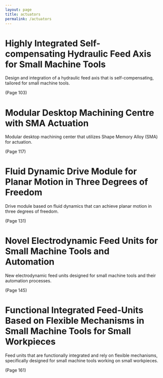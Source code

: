 ```yaml
---
layout: page
title: actuators
permalink: /actuators
---
```


# Highly Integrated Self-compensating Hydraulic Feed Axis for Small Machine Tools
Design and integration of a hydraulic feed axis that is self-compensating, tailored for small machine tools. 

(Page 103)

# Modular Desktop Machining Centre with SMA Actuation 
Modular desktop machining center that utilizes Shape Memory Alloy (SMA) for actuation.

(Page 117)

# Fluid Dynamic Drive Module for Planar Motion in Three Degrees of Freedom
Drive module based on fluid dynamics that can achieve planar motion in three degrees of freedom.

(Page 131)

# Novel Electrodynamic Feed Units for Small Machine Tools and Automation
New electrodynamic feed units designed for small machine tools and their automation processes.

(Page 145)

# Functional Integrated Feed-Units Based on Flexible Mechanisms in Small Machine Tools for Small Workpieces
Feed units that are functionally integrated and rely on flexible mechanisms, specifically designed for small machine tools working on small workpieces.

 (Page 161)